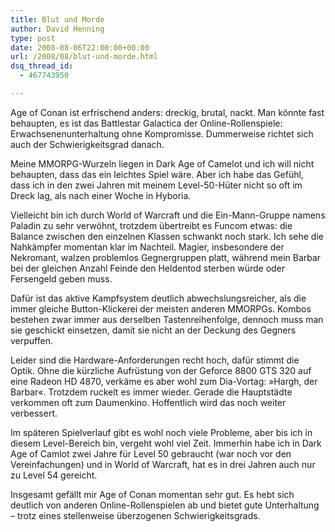 ```yaml
---
title: Blut und Morde
author: David Henning
type: post
date: 2008-08-06T22:00:00+00:00
url: /2008/08/blut-und-morde.html
dsq_thread_id:
  - 467743950

---
```

 

Age of Conan ist erfrischend anders: dreckig, brutal, nackt. Man könnte fast behaupten, es ist das Battlestar Galactica der Online-Rollenspiele: Erwachsenenunterhaltung ohne Kompromisse. Dummerweise richtet sich auch der Schwierigkeitsgrad danach.

Meine MMORPG-Wurzeln liegen in Dark Age of Camelot und ich will nicht behaupten, dass das ein leichtes Spiel wäre. Aber ich habe das Gefühl, dass ich in den zwei Jahren mit meinem Level-50-Hüter nicht so oft im Dreck lag, als nach einer Woche in Hyboria.

Vielleicht bin ich durch World of Warcraft und die Ein-Mann-Gruppe namens Paladin zu sehr verwöhnt, trotzdem übertreibt es Funcom etwas: die Balance zwischen den einzelnen Klassen schwankt noch stark. Ich sehe die Nahkämpfer momentan klar im Nachteil. Magier, insbesondere der Nekromant, walzen problemlos Gegnergruppen platt, während mein Barbar bei der gleichen Anzahl Feinde den Heldentod sterben würde oder Fersengeld geben muss.

Dafür ist das aktive Kampfsystem deutlich abwechslungsreicher, als die immer gleiche Button-Klickerei der meisten anderen MMORPGs. Kombos bestehen zwar immer aus derselben Tastenreihenfolge, dennoch muss man sie geschickt einsetzen, damit sie nicht an der Deckung des Gegners verpuffen.

Leider sind die Hardware-Anforderungen recht hoch, dafür stimmt die Optik. Ohne die kürzliche Aufrüstung von der Geforce 8800 GTS 320 auf eine Radeon HD 4870, verkäme es aber wohl zum Dia-Vortag: »Hargh, der Barbar«. Trotzdem ruckelt es immer wieder. Gerade die Hauptstädte verkommen oft zum Daumenkino. Hoffentlich wird das noch weiter verbessert.

Im späteren Spielverlauf gibt es wohl noch viele Probleme, aber bis ich in diesem Level-Bereich bin, vergeht wohl viel Zeit. Immerhin habe ich in Dark Age of Camlot zwei Jahre für Level 50 gebraucht (war noch vor den Vereinfachungen) und in World of Warcraft, hat es in drei Jahren auch nur zu Level 54 gereicht.

Insgesamt gefällt mir Age of Conan momentan sehr gut. Es hebt sich deutlich von anderen Online-Rollenspielen ab und bietet gute Unterhaltung &#8211; trotz eines stellenweise überzogenen Schwierigkeitsgrads.
